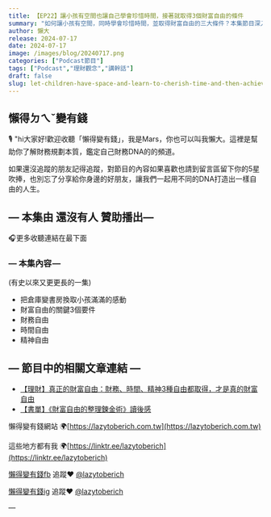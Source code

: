 ```yaml
---
title: 【EP22】讓小孩有空間也讓自己學會珍惜時間，接著就取得3個財富自由的條件
summary: "如何讓小孩有空間，同時學會珍惜時間，並取得財富自由的三大條件？本集節目深入探討財務、時間、精神自由的真諦，分享如何在親子互動中培養金錢觀，讓你與孩子一同邁向富足且自主的人生。"
author: 懶大
release: 2024-07-17
date: 2024-07-17
image: /images/blog/20240717.png
categories: ["Podcast節目"]
tags: ["Podcast","理財觀念","講幹話"]
draft: false
slug: let-children-have-space-and-learn-to-cherish-time-and-then-achieve-three-conditions-for-financial-freedom
---
```

## 懶得ㄉㄟˇ變有錢 

🎙️ "hi大家好!歡迎收聽「懶得變有錢」，我是Mars，你也可以叫我懶大。這裡是幫助你了解財務規劃本質，鑑定自己財務DNA的的頻道。

如果還沒追蹤的朋友記得追蹤，對節目的內容如果喜歡也請到留言區留下你的5星吹捧，也別忘了分享給你身邊的好朋友，讓我們一起用不同的DNA打造出一樣自由的人生。

## — 本集由 還沒有人 贊助播出—

🎧更多收聽連結在最下面

### — 本集內容 —
(有史以來又更更長的一集)

- 把倉庫變書房換取小孩滿滿的感動
- 財富自由的關鍵3個要件
- 財務自由
- 時間自由
- 精神自由

## — 節目中的相關文章連結 —

- [【理財】真正的財富自由：財務、時間、精神3種自由都取得，才是真的財富自由](https://lazytoberich.com.tw/blog/finance-to-truly-achieve-financial-freedom-one-must-attain-three-types-of-freedom-financial-time-and-mental-freedom/)
- [【書單】《財富自由的整理鍊金術》讀後感](https://lazytoberich.com.tw/blog/book-review-the-alchemy-of-financial-freedom/)

懶得變有錢網站 🌍[https://lazytoberich.com.tw](https://lazytoberich.com.tw)

這些地方都有我 🌍[https://linktr.ee/lazytoberich](https://linktr.ee/lazytoberich)

[懶得變有錢fb](https://www.facebook.com/lazytoberich) 追蹤❤️ [@lazytoberich](https://www.facebook.com/lazytoberich)

[懶得變有錢ig](https://www.instagram.com/lazytoberich/) 追蹤❤️ [@lazytoberich](https://www.instagram.com/lazytoberich/)

—

